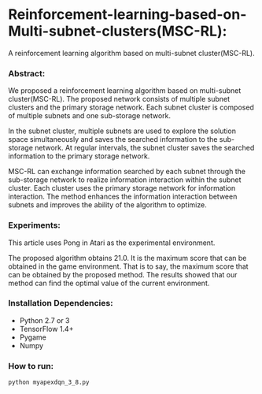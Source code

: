 # Reinforcement-learning-based-on-Multi-subnet-clusters(MSC-RL):

A reinforcement learning algorithm based on multi-subnet cluster(MSC-RL).

### Abstract:
We proposed a reinforcement learning algorithm based on multi-subnet cluster(MSC-RL). The proposed network consists of multiple subnet clusters and the primary storage network. Each subnet cluster is composed of multiple subnets and one sub-storage network. 

In the subnet cluster, multiple subnets are used to explore the solution space simultaneously and saves the searched information to the sub-storage network. At regular intervals, the subnet cluster saves the searched information to the primary storage network. 

MSC-RL can exchange information searched by each subnet through the sub-storage network to realize information interaction within the subnet cluster. Each cluster uses the primary storage network for information interaction. The method enhances the information interaction between subnets and improves the ability of the algorithm to optimize. 

### Experiments:
This article uses Pong in Atari as the experimental environment.

The proposed algorithm obtains 21.0. It is the maximum score that can be obtained in the game environment. That is to say, the maximum score that can be obtained by the proposed method. The results showed that our method can find the optimal value of the current environment. 

### Installation Dependencies:
- Python 2.7 or 3
- TensorFlow 1.4+
- Pygame
- Numpy

### How to run:
    python myapexdqn_3_8.py
